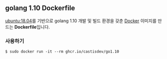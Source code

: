 ## golang 1.10 Dockerfile

[ubuntu:18.04](https://hub.docker.com/_/ubuntu/)를 기반으로 golang 1.10 개발 및 빌드 환경을 갖춘 [Docker](https://www.docker.com/) 이미지를 만드는 **Dockerfile**입니다.

### 사용하기

```
$ sudo docker run -it --rm ghcr.io/castisdev/go1.10
```
